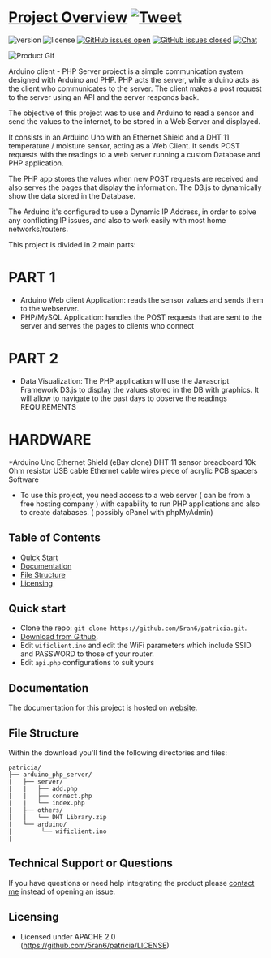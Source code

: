 # [Project Overview](https://github.com/5ran6/patricia) [![Tweet](https://img.shields.io/twitter/url/http/shields.io.svg?style=social&logo=twitter)](https://twitter.com/5ran6)


 ![version](https://img.shields.io/badge/version-1.0.0-blue.svg)  ![license](https://img.shields.io/badge/license-APACHE-blue.svg) [![GitHub issues open](https://img.shields.io/github/issues/5ran6/patricia.svg?maxAge=2592000)](https://github.com/5ran6/patricia/issues?q=is%3Aopen+is%3Aissue) [![GitHub issues closed](https://img.shields.io/github/issues-closed-raw/5ran6/patricia.svg?maxAge=2592000)](https://github.com/5ran6/patricia/issues?q=is%3Aissue+is%3Aclosed) [![Chat](https://img.shields.io/badge/chat-on%20whatsapp-7289da.svg)](https://wa.me/2348036339292)


![Product Gif](https://images.squarespace-cdn.com/content/v1/59b037304c0dbfb092fbe894/1585520436123-MWPLA6SVPPW9PJGYUYLL/ke17ZwdGBToddI8pDm48kM8ovl2IWJKCHB5zy2s-rqZ7gQa3H78H3Y0txjaiv_0fDoOvxcdMmMKkDsyUqMSsMWxHk725yiiHCCLfrh8O1z5QHyNOqBUUEtDDsRWrJLTm3Qo48J5H1zFfLA8ErqpsRm2Z5pNfU6V0Zw_Wt0I4bsz0mfBzWOFLv680Lk3cXuzo/main_RGB_LED_animation.gif?format=1000w)

Arduino client - PHP Server project is a simple communication system designed with Arduino and PHP. PHP acts the server, while arduino acts as the client who communicates to the server. The client makes a post request to the server using an API and the server responds back. 

The objective of this project was to use and Arduino to read a sensor and send the values to the internet, to be stored in a Web Server and displayed.

It consists in an Arduino Uno with an Ethernet Shield and a DHT 11 temperature / moisture sensor, acting as a Web Client. It sends POST requests with the readings to a web server running a custom Database and PHP application.

The PHP app stores the values when new POST requests are received and also serves the pages that display the information.
The D3.js to dynamically show the data stored in the Database.

The Arduino it's configured to use a Dynamic IP Address, in order to solve any conflicting IP issues, and also to work easily with most home networks/routers.

This project is divided in 2 main parts:

# PART 1
- Arduino Web client Application: reads the sensor values and sends them to the webserver.
- PHP/MySQL Application: handles the POST requests that are sent to the server and serves the pages to clients who connect 
# PART 2
- Data Visualization: The PHP application will use the Javascript Framework D3.js to display the values stored in the DB with graphics. It will allow to navigate to the past days to observe the readings
REQUIREMENTS


# HARDWARE

*Arduino Uno
Ethernet Shield (eBay clone)
DHT 11 sensor
breadboard
10k Ohm resistor
USB cable
Ethernet cable
wires
piece of acrylic
PCB spacers
Software

- To use this project, you need access to a web server ( can be from a free hosting company ) with capability to run PHP applications and also to create databases. ( possibly cPanel with phpMyAdmin)





## Table of Contents

* [Quick Start](#quick-start)
* [Documentation](#documentation)
* [File Structure](#file-structure)
* [Licensing](#licensing)



## Quick start

- Clone the repo: `git clone https://github.com/5ran6/patricia.git`.
- [Download from Github](https://github.com/5ran6/patricia/archive/master.zip).
- Edit `wificlient.ino` and edit the WiFi parameters which include SSID and PASSWORD to those of your router. 
- Edit `api.php` configurations to suit yours


## Documentation
The documentation for this project is hosted on [website](https://demos.creative-tim.com/material-dashboard/docs/2.1/getting-started/introduction.html).


## File Structure
Within the download you'll find the following directories and files:

```
patricia/
├── arduino_php_server/
|   ├── server/
|   |   ├── add.php
|   |   ├── connect.php
|   |   └── index.php
|   ├── others/
|   |   └── DHT Library.zip
|   └── arduino/
|        └── wificlient.ino
|
```


## Technical Support or Questions

If you have questions or need help integrating the product please [contact me](https://github.com/5ran6/patricia/issues) instead of opening an issue.



## Licensing

- Licensed under APACHE 2.0 (https://github.com/5ran6/patricia/LICENSE)



